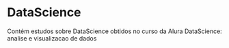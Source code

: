 # DataScience
Contém estudos sobre DataScience obtidos no curso da Alura DataScience: analise e visualizacao de dados
